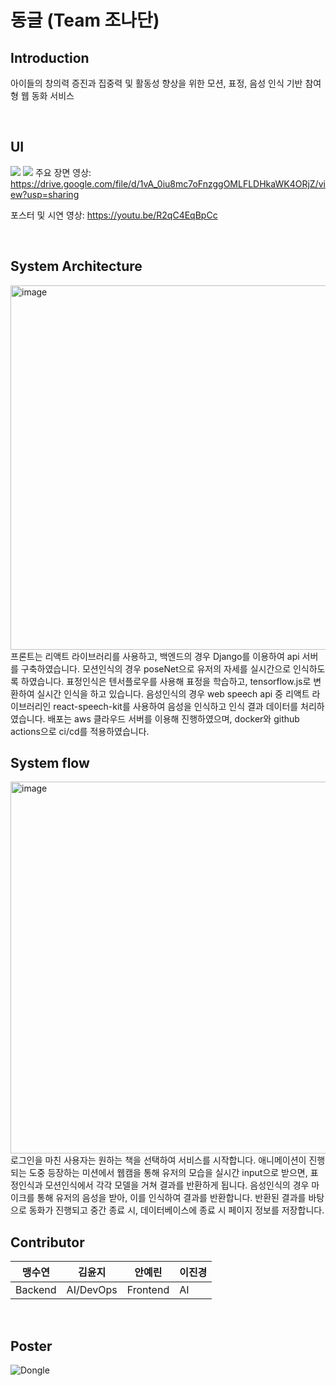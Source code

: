 # 동글 (Team 조나단)

## Introduction
아이들의 창의력 증진과 집중력 및 활동성 향상을 위한 모션, 표정, 음성 인식 기반 참여형 웹 동화 서비스

<br/>

## UI
![](https://velog.velcdn.com/images/yeah7598/post/2ba6a0a7-2c4f-4e1e-b082-bf931e23004f/image.png)
![](https://velog.velcdn.com/images/yeah7598/post/9349c29f-ac4b-4b82-870b-18466186b69d/image.png)
주요 장면 영상: https://drive.google.com/file/d/1vA_0iu8mc7oFnzggOMLFLDHkaWK4ORjZ/view?usp=sharing

포스터 및 시연 영상: https://youtu.be/R2qC4EqBpCc

<br/>

## System Architecture
<img width="583" alt="image" src="https://user-images.githubusercontent.com/87087459/170506031-0cae80ff-b072-46ce-89a1-acef4261b4c0.png">
프론트는 리액트 라이브러리를 사용하고, 백엔드의 경우 Django를 이용하여 api 서버를 구축하였습니다. 모션인식의 경우 poseNet으로 유저의 자세를 실시간으로 인식하도록 하였습니다. 표정인식은 텐서플로우를 사용해 표정을 학습하고, tensorflow.js로 변환하여 실시간 인식을 하고 있습니다. 음성인식의 경우  web speech api 중 리액트 라이브러리인 react-speech-kit를 사용하여 음성을 인식하고 인식 결과 데이터를 처리하였습니다. 배포는 aws 클라우드 서버를 이용해 진행하였으며, docker와 github actions으로 ci/cd를 적용하였습니다.

<br/>

## System flow
<img width="595" alt="image" src="https://user-images.githubusercontent.com/87087459/170506270-a28ff7ee-0a10-468a-97f5-9d697f748bbb.png">
로그인을 마친 사용자는 원하는 책을 선택하여 서비스를 시작합니다. 애니메이션이 진행되는 도중 등장하는 미션에서 웹캠을 통해 유저의 모습을 실시간 input으로 받으면, 표정인식과 모션인식에서 각각 모델을 거쳐 결과를 반환하게 됩니다. 
음성인식의 경우 마이크를 통해 유저의 음성을 받아, 이를 인식하여 결과를 반환합니다.
반환된 결과를 바탕으로 동화가 진행되고 중간 종료 시, 데이터베이스에 종료 시 페이지 정보를 저장합니다.

<br/>

## Contributor

|맹수연|김윤지|안예린|이진경|
|---|---|---|---|
|Backend|AI/DevOps|Frontend|AI|

<br/>

## Poster
![Dongle](https://user-images.githubusercontent.com/70802352/170505471-bd22a64a-8fb9-4d99-9e58-88d80ea8a548.jpg)

